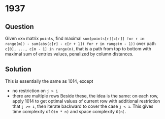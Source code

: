 # 1937

## Question

Given `m`x`n` matrix `points`, find maximal `sum(points[r][c[r]] for r in range(m)) - sum(abs(c[r] - c[r + 1]) for r in range(m - 1))` over path `c[0], ..., c[m - 1] in range(n)`, that is a path from top to bottom with maximal sum of entries values, penalized by column distances.

## Solution

This is essentially the same as 1014, except
* no restriction on `j > i`
* there are multiple rows
Beside these, the idea is the same: on each row, apply 1014 to get optimal values of current row with additional restriction that `j >= i`, then iterate backward to cover the case `j < i`. This gives time complexity of `O(m * n)` and space complexity `O(n)`.

